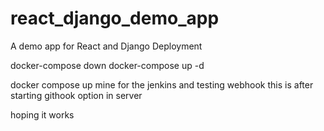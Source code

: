 # react_django_demo_app
A demo app for React and Django Deployment

docker-compose down
docker-compose up -d

docker compose up mine for the jenkins and testing webhook 
this is after starting githook option in server


hoping it works
